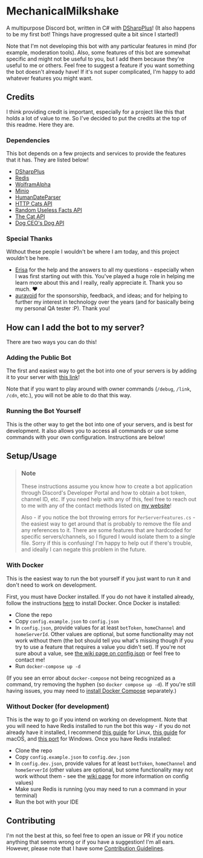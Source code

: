 # MechanicalMilkshake
A multipurpose Discord bot, written in C# with [DSharpPlus](https://github.com/DSharpPlus/DSharpPlus)! (It also happens to be my first bot! Things have progressed quite a bit since I started!)

Note that I'm not developing this bot with any particular features in mind (for example, moderation tools). Also, some features of this bot are somewhat specific and might not be useful to you, but I add them because they're useful to me or others. Feel free to suggest a feature if you want something the bot doesn't already have! If it's not super complicated, I'm happy to add whatever features you might want.

## Credits
I think providing credit is important, especially for a project like this that holds a lot of value to me. So I've decided to put the credits at the top of this readme. Here they are.

### Dependencies
This bot depends on a few projects and services to provide the features that it has. They are listed below!
- [DSharpPlus](https://github.com/DSharpPlus/DSharpPlus/)
- [Redis](https://redis.io/)
- [WolframAlpha](https://products.wolframalpha.com/api/)
- [Minio](https://github.com/minio/minio-dotnet/)
- [HumanDateParser](https://github.com/jacksonrakena/human-date-parser/)
- [HTTP Cats API](https://http.cat/)
- [Random Useless Facts API](https://uselessfacts.jsph.pl/)
- [The Cat API](https://thecatapi.com/)
- [Dog CEO's Dog API](https://dog.ceo/dog-api/)


### Special Thanks
Without these people I wouldn't be where I am today, and this project wouldn't be here.
- [Erisa](https://erisa.uk/) for the help and the answers to all my questions - especially when I was first starting out with this. You've played a huge role in helping me learn more about this and I really, really appreciate it. Thank you so much. ♥
- [auravoid](https://auravoid.dev/) for the sponsorship, feedback, and ideas; and for helping to further my interest in technology over the years (and for basically being my personal QA tester :P). Thank you!

## How can I add the bot to my server?

There are two ways you can do this!

### Adding the Public Bot
The first and easiest way to get the bot into one of your servers is by adding it to your server with [this link](https://discord.com/api/oauth2/authorize?client_id=863140071980924958&permissions=1099847182358&scope=applications.commands%20bot)!

Note that if you want to play around with owner commands (`/debug`, `/link`, `/cdn`, etc.), you will not be able to do that this way.

### Running the Bot Yourself
This is the other way to get the bot into one of your servers, and is best for development. It also allows you to access all commands or use some commands with your own configuration. Instructions are below!

## Setup/Usage

> ### Note
> These instructions assume you know how to create a bot application through Discord's Developer Portal and how to obtain a bot token, channel ID, etc. If you need help with any of this, feel free to reach out to me with any of the contact methods listed on [my website](https://floatingmilkshake.com)!
> 
> Also - if you notice the bot throwing errors for `PerServerFeatures.cs` - the easiest way to get around that is probably to remove the file and any references to it. There are some features that are hardcoded for specific servers/channels, so I figured I would isolate them to a single file. Sorry if this is confusing! I'm happy to help out if there's trouble, and ideally I can negate this problem in the future.

### With Docker
This is the easiest way to run the bot yourself if you just want to run it and don't need to work on development.

First, you must have Docker installed. If you do not have it installed already, follow the instructions [here](https://docs.docker.com/engine/install/) to install Docker. Once Docker is installed:

- Clone the repo
- Copy `config.example.json` to `config.json`
- In `config.json`, provide values for at least `botToken`, `homeChannel` and `homeServerId`. Other values are optional, but some functionality may not work without them (the bot should tell you what's missing though if you try to use a feature that requires a value you didn't set). If you're not sure about a value, see [the wiki page on config.json](https://github.com/FloatingMilkshake/MechanicalMilkshake/wiki/Configuration#configjson) or feel free to contact me!
- Run `docker-compose up -d`

(If you see an error about `docker-compose` not being recognized as a command, try removing the hyphen (so `docker compose up -d`). If you're still having issues, you may need to [install Docker Compose](https://docs.docker.com/compose/install/) separately.)

### Without Docker (for development)
This is the way to go if you intend on working on development. Note that you will need to have Redis installed to run the bot this way - if you do not already have it installed, I recommend [this guide](https://redis.io/docs/getting-started/installation/install-redis-on-linux) for Linux, [this guide](https://redis.io/docs/getting-started/installation/install-redis-on-mac-os) for macOS, and [this port](https://github.com/tporadowski/redis) for Windows. Once you have Redis installed:

- Clone the repo
- Copy `config.example.json` to `config.dev.json`
- In `config.dev.json`, provide values for at least `botToken`, `homeChannel` and `homeServerId` (other values are optional, but some functionality may not work without them - see the [wiki page](https://github.com/FloatingMilkshake/MechanicalMilkshake/wiki/Configuration#configjson) for more information on config values)
- Make sure Redis is running (you may need to run a command in your terminal)
- Run the bot with your IDE

## Contributing
I'm not the best at this, so feel free to open an issue or PR if you notice anything that seems wrong or if you have a suggestion! I'm all ears. However, please note that I have some [Contribution Guidelines](CONTRIBUTING.md).
